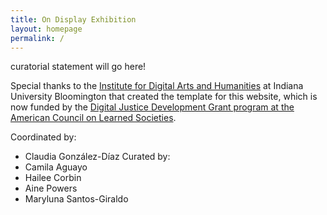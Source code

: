 ```yaml
---
title: On Display Exhibition
layout: homepage
permalink: /
---
```


curatorial statement will go here!

Special thanks to the [Institute for Digital Arts and Humanities](https://idah.indiana.edu/) at Indiana University Bloomington that created the template for this website, which is now funded by the [Digital Justice Development Grant program at the American Council on Learned Societies](https://www.acls.org/recent-fellows/?program_id=40090&_project_year=2024).

Coordinated by:
- Claudia González-Díaz
Curated by:
- Camila Aguayo
- Hailee Corbin
- Aine Powers
- Maryluna Santos-Giraldo
